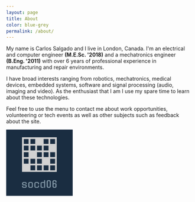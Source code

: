 ```yaml
---
layout: page
title: About
color: blue-grey
permalink: /about/
---
```


My name is Carlos Salgado and I live in London, Canada. I'm an electrical and computer engineer **(M.E.Sc. '2018)** and a mechatronics engineer **(B.Eng. '2011)** with over 6 years of professional experience in manufacturing and repair environments.

I have broad interests ranging from robotics, mechatronics, medical devices, embedded systems, software and signal processing (audio, imaging and video). As the enthusiast that I am I use my spare time to learn about these technologies. 

Feel free to use the menu to contact me about work opportunities, volunteering or tech events as well as other subjects such as feedback about the site.

![Logo](/img/sharer.png "Logo")

